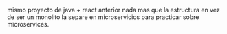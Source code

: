 mismo proyecto de java + react anterior nada mas que la estructura en vez de ser un monolito la separe en microservicios para practicar sobre microservices.
